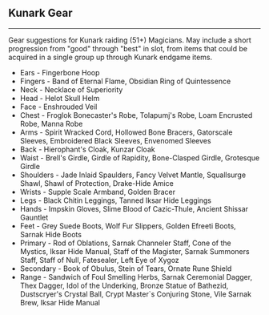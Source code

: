 ## Kunark Gear

---
Gear suggestions for Kunark raiding (51+) Magicians. May include a short progression from "good" through "best" in slot, from items that could be acquired in a single group up through Kunark endgame items.

* Ears - Fingerbone Hoop
* Fingers - Band of Eternal Flame, Obsidian Ring of Quintessence
* Neck - Necklace of Superiority
* Head - Helot Skull Helm
* Face - Enshrouded Veil
* Chest - Froglok Bonecaster's Robe, Tolapumj's Robe, Loam Encrusted Robe, Manna Robe
* Arms - Spirit Wracked Cord, Hollowed Bone Bracers, Gatorscale Sleeves, Embroidered Black Sleeves, Envenomed Sleeves
* Back - Hierophant's Cloak, Kunzar Cloak
* Waist - Brell's Girdle, Girdle of Rapidity, Bone-Clasped Girdle, Grotesque Girdle
* Shoulders - Jade Inlaid Spaulders, Fancy Velvet Mantle, Squallsurge Shawl, Shawl of Protection, Drake-Hide Amice
* Wrists - Supple Scale Armband, Golden Bracer
* Legs - Black Chitin Leggings, Tanned Iksar Hide Leggings
* Hands - Impskin Gloves, Slime Blood of Cazic-Thule, Ancient Shissar Gauntlet
* Feet - Grey Suede Boots, Wolf Fur Slippers, Golden Efreeti Boots, Sarnak Hide Boots
* Primary - Rod of Oblations, Sarnak Channeler Staff, Cone of the Mystics, Iksar Hide Manual, Staff of the Magister, Sarnak Summoners Staff, Staff of Null, Fatesealer, Left Eye of Xygoz
* Secondary - Book of Obulus, Stein of Tears, Ornate Rune Shield
* Range - Sandwich of Foul Smelling Herbs, Sarnak Ceremonial Dagger, Thex Dagger, Idol of the Underking, Bronze Statue of Bathezid, Dustscryer's Crystal Ball, Crypt Master`s Conjuring Stone, Vile Sarnak Brew, Iksar Hide Manual 
